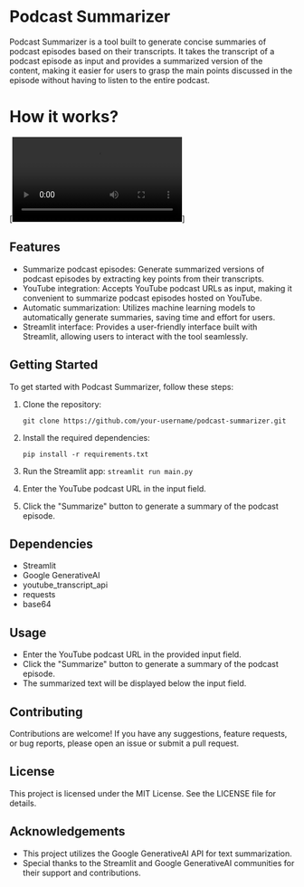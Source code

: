 # Podcast Summarizer

Podcast Summarizer is a tool built to generate concise summaries of podcast episodes based on their transcripts. It takes the transcript of a podcast episode as input and provides a summarized version of the content, making it easier for users to grasp the main points discussed in the episode without having to listen to the entire podcast.


# How it works?

[![Watch the video](pdcast_video.mov)]

## Features

- Summarize podcast episodes: Generate summarized versions of podcast episodes by extracting key points from their transcripts.
- YouTube integration: Accepts YouTube podcast URLs as input, making it convenient to summarize podcast episodes hosted on YouTube.
- Automatic summarization: Utilizes machine learning models to automatically generate summaries, saving time and effort for users.
- Streamlit interface: Provides a user-friendly interface built with Streamlit, allowing users to interact with the tool seamlessly.

## Getting Started

To get started with Podcast Summarizer, follow these steps:

1. Clone the repository:

    `git clone https://github.com/your-username/podcast-summarizer.git`
2. Install the required dependencies:

    `pip install -r requirements.txt`

3. Run the Streamlit app:
        `streamlit run main.py`

4. Enter the YouTube podcast URL in the input field.
5. Click the "Summarize" button to generate a summary of the podcast episode.

## Dependencies

- Streamlit
- Google GenerativeAI
- youtube_transcript_api
- requests
- base64

## Usage

- Enter the YouTube podcast URL in the provided input field.
- Click the "Summarize" button to generate a summary of the podcast episode.
- The summarized text will be displayed below the input field.

## Contributing

Contributions are welcome! If you have any suggestions, feature requests, or bug reports, please open an issue or submit a pull request.

## License

This project is licensed under the MIT License. See the LICENSE file for details.

## Acknowledgements

- This project utilizes the Google GenerativeAI API for text summarization.
- Special thanks to the Streamlit and Google GenerativeAI communities for their support and contributions.


